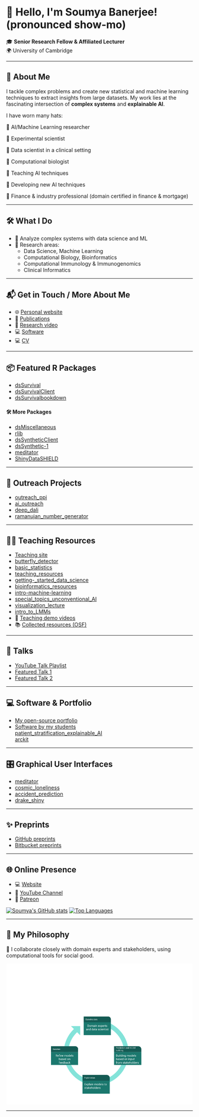 # 👋 Hello, I'm Soumya Banerjee! (pronounced show-mo)

🎓 **Senior Research Fellow & Affiliated Lecturer**  
🌍 University of Cambridge

---

## 🚀 About Me

I tackle complex problems and create new statistical and machine learning techniques to extract insights from large datasets. My work lies at the fascinating intersection of **complex systems** and **explainable AI**.

I have worn many hats:  

💼 AI/Machine Learning researcher

🔬 Experimental scientist  

🏥 Data scientist in a clinical setting

🏥 Computational biologist

💼 Teaching AI techniques

💼 Developing new AI techniques

💼 Finance & industry professional (domain certified in finance & mortgage)  

---

## 🛠️ What I Do

- 🔭 Analyze complex systems with data science and ML  
- 🌱 Research areas:  
  - Data Science, Machine Learning  
  - Computational Biology, Bioinformatics  
  - Computational Immunology & Immunogenomics  
  - Clinical Informatics

---

## 📬 Get in Touch / More About Me

- 🌐 [Personal website](https://sites.google.com/site/neelsoumya)
- 📄 [Publications](https://sites.google.com/site/neelsoumya/publications)
- 🎥 [Research video](https://www.youtube.com/watch?v=vLl4nu6Dmgk)
- 💻 [Software](https://sites.google.com/site/neelsoumya/software)
- 💻 [CV](https://github.com/neelsoumya/CV/blob/master/CV_SoumyaBanerjee.pdf)


---

## 📦 Featured R Packages

- [dsSurvival](https://github.com/neelsoumya/dsSurvival)
- [dsSurvivalClient](https://github.com/neelsoumya/dsSurvivalClient)
- [dsSurvivalbookdown](https://neelsoumya.github.io/dsSurvivalbookdown/)

#### 🛠️ More Packages

- [dsMiscellaneous](https://github.com/neelsoumya/dsMiscellaneous)  
- [rlib](https://github.com/neelsoumya/rlib)  
- [dsSyntheticClient](https://github.com/neelsoumya/dsSyntheticClient)  
- [dsSynthetic-1](https://github.com/neelsoumya/dsSynthetic-1)  
- [meditator](https://github.com/neelsoumya/meditator)  
- [ShinyDataSHIELD](https://github.com/neelsoumya/ShinyDataSHIELD)

---

## 🌟 Outreach Projects

- [outreach_ppi](https://github.com/neelsoumya/outreach_ppi)
- [ai_outreach](https://github.com/neelsoumya/ai_outreach)
- [deep_dali](https://github.com/neelsoumya/deep_dali)
- [ramanujan_number_generator](https://github.com/neelsoumya/ramanujan_number_generator)

---

## 👨‍🏫 Teaching Resources

- [Teaching site](https://sites.google.com/site/neelsoumya/teaching)
- [butterfly_detector](https://github.com/neelsoumya/butterfly_detector)
- [basic_statistics](https://github.com/neelsoumya/basic_statistics)
- [teaching_resources](https://github.com/neelsoumya/teaching_resources)
- [getting-_started_data_science](https://github.com/neelsoumya/getting-_started_data_science)
- [bioinformatics_resources](https://github.com/neelsoumya/bioinformatics_resources)
- [intro-machine-learning](https://github.com/neelsoumya/intro-machine-learning)
- [special_topics_unconventional_AI](https://github.com/neelsoumya/special_topics_unconventional_AI)
- [visualization_lecture](https://github.com/neelsoumya/visualization_lecture)
- [intro_to_LMMs](https://github.com/neelsoumya/intro_to_LMMs)  
- 🎥 [Teaching demo videos](https://www.youtube.com/watch?v=omxbpel-b64&feature=youtu.be)  
- 📚 [Collected resources (OSF)](https://osf.io/25gnz/)

---

## 🎤 Talks

- [YouTube Talk Playlist](https://www.youtube.com/watch?v=jDIt60LVyWY&list=PL_3n--M9GNtBevpfzHkelrRj03wVjAU0Q)
- [Featured Talk 1](https://www.youtube.com/watch?v=omxbpel-b64&feature=youtu.be)
- [Featured Talk 2](https://www.youtube.com/watch?v=4_la9-Ehvmo)

---

## 💻 Software & Portfolio

- [My open-source portfolio](https://github.com/neelsoumya/public_open_source_data_science)
- [Software by my students](https://github.com/neelsoumya/complex_stories_explanations)  
  [patient_stratification_explainable_AI](https://github.com/neelsoumya/patient_stratification_explainable_AI)  
  [arckit](https://github.com/mxbi/arckit)

---

## 🎛️ Graphical User Interfaces

- [meditator](https://sb2333medschl.shinyapps.io/meditator/)
- [cosmic_loneliness](https://sb2333medschl.shinyapps.io/cosmic_loneliness/)
- [accident_prediction](https://neelsoumya.shinyapps.io/accident_prediction/)
- [drake_shiny](https://sb2333medschl.shinyapps.io/drake_shiny/)

---

## ✨ Preprints

- [GitHub preprints](https://github.com/neelsoumya/paper_preprints)
- [Bitbucket preprints](https://bitbucket.org/neelsoumya/paper_preprints)

---

## 🌐 Online Presence

- 💻 [Website](https://sites.google.com/site/neelsoumya)
- 🎥 [YouTube Channel](https://www.youtube.com/channel/UCaEa-gedhvk0AUjEUjcNsmw)
- 🌟 [Patreon](https://www.patreon.com/soumyabanerjee)

[![Soumya's GitHub stats](https://github-readme-stats.vercel.app/api?username=neelsoumya&count_private=true&show_icons=true&theme=radical)](https://github.com/anuraghazra/github-readme-stats)
[![Top Languages](https://github-readme-stats.vercel.app/api/top-langs/?username=neelsoumya)](https://github.com/neelsoumya/github-readme-stats)

---

## 🧭 My Philosophy

👥 I collaborate closely with domain experts and stakeholders, using computational tools for social good.

![data science philosophy](research_philosophy.png)

---

<!--
**neelsoumya/neelsoumya** is a ✨ _special_ ✨ repository because its `README.md` (this file) appears on your GitHub profile.

My name is Soumya Banerjee (first name pronounced as show-mo) and I am a researcher.

I analyze complex problems and implement new statistical and machine learning techniques for deriving insights from large amounts of data.

I have worked in financial and healthcare domains and am domain certified in finance and mortgage.

Here are some ideas to get you started:

- 🔭 I’m currently working on analyzing complex problems and implementing new statistical and machine learning techniques for deriving insights from large amounts of data
- 🌱 I’m currently learning ...
- 👯 I’m looking to collaborate on ...
- 🤔 I’m looking for help with ...
- 💬 Ask me about ...
- ⚡ Fun fact: ...
-->
